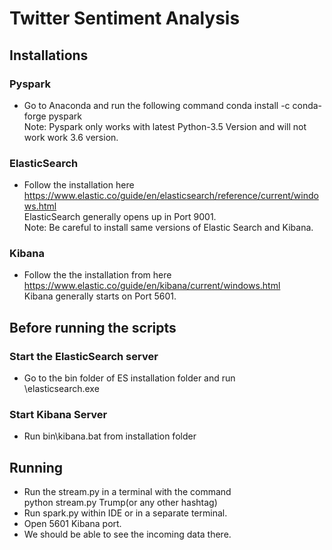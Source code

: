 # Twitter Sentiment Analysis
## Installations
### Pyspark
* Go to Anaconda and run the following command
conda install -c conda-forge pyspark <br>
Note: Pyspark only works with latest Python-3.5 Version and will not work work 3.6 version.

### ElasticSearch
* Follow the installation here <br>
https://www.elastic.co/guide/en/elasticsearch/reference/current/windows.html
<br> ElasticSearch generally opens up in Port 9001.
<br>Note: Be careful to install same versions of Elastic Search and Kibana.

### Kibana
* Follow the the installation from here <br>
https://www.elastic.co/guide/en/kibana/current/windows.html
<br> Kibana generally starts on Port 5601.

## Before running the scripts
### Start the ElasticSearch server
* Go to the bin folder of ES installation folder and run <br>
\elasticsearch.exe

### Start Kibana Server
* Run bin\kibana.bat from installation folder

## Running
* Run the stream.py in a terminal with the command <br>
python stream.py Trump(or any other hashtag)
* Run spark.py within IDE or in a separate terminal.
* Open 5601 Kibana port. 
* We should be able to see the incoming data there.

